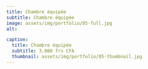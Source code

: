 ```yaml
---
title: Chambre équipée
subtitle: Chambre équipée
image: assets/img/portfolio/05-full.jpg
alt: 

caption:
  title: Chambre équipée
  subtitle: 3.000 frs CFA 
  thumbnail: assets/img/portfolio/05-thumbnail.jpg
---
```




